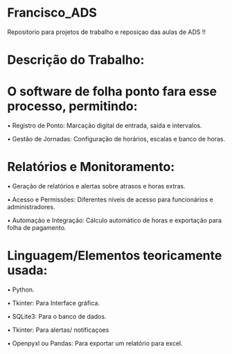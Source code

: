 # Francisco_ADS
Repositorio para projetos de trabalho e reposiçao das aulas de ADS !!

# Descrição do Trabalho:
# O software de folha ponto fara esse processo, permitindo:
  •	Registro de Ponto: Marcação digital de entrada, saída e intervalos.
  
  •	Gestão de Jornadas: Configuração de horários, escalas e banco de horas.
# Relatórios e Monitoramento:
  •	Geração de relatórios e alertas sobre atrasos e horas extras.
  
  •	Acesso e Permissões: Diferentes níveis de acesso para funcionários e administradores.
  
  •	Automação e Integração: Cálculo automático de horas e exportação para folha de pagamento.
# Linguagem/Elementos teoricamente usada:
  •	Python.
  
  •	Tkinter: Para Interface gráfica.
  
  •	SQLite3: Para o banco de dados.
  
  • Tkinter: Para alertas/ notificaçoes
  
  •	Openpyxl ou Pandas: Para exportar um relatório para excel.
